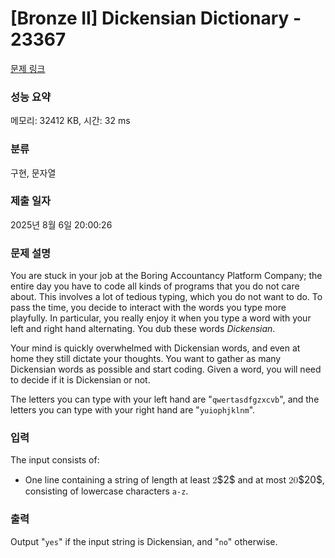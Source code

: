# [Bronze II] Dickensian Dictionary - 23367 

[문제 링크](https://www.acmicpc.net/problem/23367) 

### 성능 요약

메모리: 32412 KB, 시간: 32 ms

### 분류

구현, 문자열

### 제출 일자

2025년 8월 6일 20:00:26

### 문제 설명

<p>You are stuck in your job at the Boring Accountancy Platform Company; the entire day you have to code all kinds of programs that you do not care about. This involves a lot of tedious typing, which you do not want to do. To pass the time, you decide to interact with the words you type more playfully. In particular, you really enjoy it when you type a word with your left and right hand alternating. You dub these words <em>Dickensian</em>.</p>

<p>Your mind is quickly overwhelmed with Dickensian words, and even at home they still dictate your thoughts. You want to gather as many Dickensian words as possible and start coding. Given a word, you will need to decide if it is Dickensian or not.</p>

<p>The letters you can type with your left hand are "<code>qwertasdfgzxcvb</code>", and the letters you can type with your right hand are "<code>yuiophjklnm</code>".</p>

### 입력 

 <p>The input consists of:</p>

<ul>
	<li>One line containing a string of length at least <mjx-container class="MathJax" jax="CHTML" style="font-size: 109%; position: relative;"><mjx-math class="MJX-TEX" aria-hidden="true"><mjx-mn class="mjx-n"><mjx-c class="mjx-c32"></mjx-c></mjx-mn></mjx-math><mjx-assistive-mml unselectable="on" display="inline"><math xmlns="http://www.w3.org/1998/Math/MathML"><mn>2</mn></math></mjx-assistive-mml><span aria-hidden="true" class="no-mathjax mjx-copytext">$2$</span></mjx-container> and at most <mjx-container class="MathJax" jax="CHTML" style="font-size: 109%; position: relative;"><mjx-math class="MJX-TEX" aria-hidden="true"><mjx-mn class="mjx-n"><mjx-c class="mjx-c32"></mjx-c><mjx-c class="mjx-c30"></mjx-c></mjx-mn></mjx-math><mjx-assistive-mml unselectable="on" display="inline"><math xmlns="http://www.w3.org/1998/Math/MathML"><mn>20</mn></math></mjx-assistive-mml><span aria-hidden="true" class="no-mathjax mjx-copytext">$20$</span></mjx-container>, consisting of lowercase characters <code>a-z</code>.</li>
</ul>

### 출력 

 <p>Output "<code>yes</code>" if the input string is Dickensian, and "<code>no</code>" otherwise.</p>

